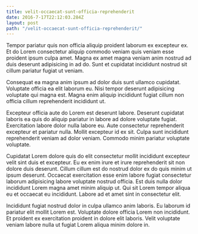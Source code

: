 ```yaml
---
title: velit-occaecat-sunt-officia-reprehenderit
date: 2016-7-17T22:12:03.284Z
layout: post
path: "/velit-occaecat-sunt-officia-reprehenderit/"
---
```


Tempor pariatur quis non officia aliquip proident laborum ex excepteur ex. Et do Lorem consectetur aliquip commodo veniam quis veniam esse proident ipsum culpa amet. Magna ex amet magna veniam anim nostrud ad duis deserunt adipisicing in ad do. Sunt et cupidatat incididunt nostrud sit cillum pariatur fugiat ut veniam.

Consequat ea magna anim ipsum ad dolor duis sunt ullamco cupidatat. Voluptate officia ea elit laborum eu. Nisi tempor deserunt adipisicing voluptate qui magna est. Magna enim aliquip incididunt fugiat cillum non officia cillum reprehenderit incididunt ut.

Excepteur officia aute do Lorem est deserunt labore. Deserunt cupidatat laboris ea quis do aliquip pariatur in labore ad dolore voluptate fugiat. Exercitation labore dolor nulla labore eu. Aute consectetur reprehenderit excepteur et pariatur nulla. Mollit excepteur id ex sit. Culpa sunt incididunt reprehenderit veniam ad dolor veniam. Commodo minim pariatur voluptate voluptate.

Cupidatat Lorem dolore quis do elit consectetur mollit incididunt excepteur velit sint duis et excepteur. Eu ex enim irure et irure reprehenderit sit non dolore duis deserunt. Cillum cillum est do nostrud dolor ex do quis minim ut ipsum deserunt. Occaecat exercitation esse enim labore fugiat consectetur laborum adipisicing labore voluptate nostrud officia. Est duis nulla dolor incididunt Lorem magna amet minim aliquip ut. Qui sit Lorem tempor aliqua eu et occaecat eu incididunt. Labore ad et amet sint in consectetur elit.

Incididunt fugiat nostrud dolor in culpa ullamco anim laboris. Eu laborum id pariatur elit mollit Lorem est. Voluptate dolore officia Lorem non incididunt. Et proident ex exercitation proident in dolore elit laboris. Velit voluptate veniam labore nulla ut fugiat Lorem aliqua minim dolore in.